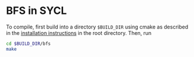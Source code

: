 # BFS in SYCL

To compile, first build into a directory `$BUILD_DIR` using
cmake as described in
the [installation instructions](https://github.com/benSepanski/breadthNPageInSYCL#installation) in the root directory.
Then, run
```bash
cd $BUILD_DIR/bfs
make
```
